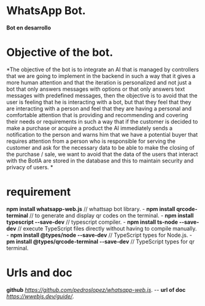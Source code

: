 # WhatsApp Bot.
**Bot en desarrollo**
# Objective of the bot.
*The objective of the bot is to integrate an AI that is managed by controllers that we are going to implement in the backend in such a way that it gives a more human attention and that the iteration is personalized and not just a bot that only answers messages with options or that only answers text messages with predefined messages, then the objective is to avoid that the user is feeling that he is interacting with a bot, but that they feel that they are interacting with a person and feel that they are having a personal and comfortable attention that is providing and recommending and covering their needs or requirements in such a way that if the customer is decided to make a purchase or acquire a product the AI immediately sends a notification to the person and warns him that we have a potential buyer that requires attention from a person who is responsible for serving the customer and ask for the necessary data to be able to make the closing of the purchase / sale, we want to avoid that the data of the users that interact with the BotIA are stored in the database and this to maintain security and privacy of users. *
# requirement
**npm install whatsapp-web.js** // whattsap bot library. -
**npm install qrcode-terminal** // to generate and display qr codes on the terminal. -
**npm install typescript --save-dev** // typescript compiler. -
**npm install ts-node --save-dev** // execute TypeScript files directly without having to compile manually. -
**npm install @types/node --save-dev** // TypeScript types for Node.js. -
**pm install @types/qrcode-terminal --save-dev** // TypeScript types for qr terminal.
# Urls and doc
**github** *https://github.com/pedroslopez/whatsapp-web.js*. --
**url of doc** *https://wwebjs.dev/guide/*.

